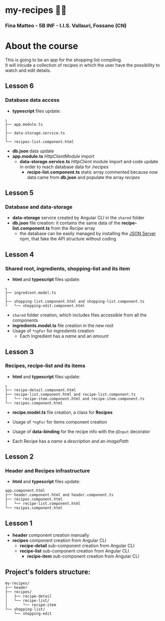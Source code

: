 # my-recipes :page_facing_up::cookie:

### Fina Matteo - 5B INF - I.I.S. Vallauri, Fossano (CN)

# About the course

This is going to be an app for the shopping list compiling.<br>
It will inlcude a collection of recipes in which the user have the possibility to watch and edit details.



## Lesson 6
### Database data access

* **typescript** files update:
```
┐
├── app.module.ts
│
├── data-storage.service.ts
│
└── recipes-list.component.html
```

* **db.json** data update
* **app.module.ts** *HttpClientModule* import
    * **data-storage.service.ts** *HttpClient* module import and code update in order to reach database data for */recipes*
        * **recipe-list.component.ts** static array commented because now data came from **db.json** and populate the array *recipes*



## Lesson 5
### Database and data-storage

* **data-storage** service created by Angular CLI in the `shared` folder
* **db.json** file creation: it contains the same data of the **recipe-list.component.ts** from the *Recipe* array
    * the database can be easily managed by installing the [JSON Server](www.npmjs.com/package/json-server) npm, that fake the API structure without coding



## Lesson 4
### Shared root, ingredients, shopping-list and its item

* **html** and **typescript** files update:
```
┐
├── ingredient.model.ts
│
├── shopping-list.component.html and shopping-list.component.ts
└   └── shopping-edit.component.html
```

* `shared` folder creation, which includes files accessible from all the components
* **ingredients.model.ts** file creation in the new root
* Usage of `*ngFor` for *ingredients* creation
    * Each Ingredient has a *name* and an *amount*



## Lesson 3
### Recipes, recipe-list and its items

* **html** and **typescript** files update:
```
┐
├── recipe-detail.component.html
├── recipe-list.component.html and recipe-list.component.ts
│   └── recipe-item.component.html and recipe-item.component.ts
└── recipes.component.html
```

* **recipe.model.ts** file creation, a class for **Recipes**

* Usage of `*ngFor` for items component creation
* Usage of **data-binding** for the recipe info with the `@Input` decorator
* Each Recipe has a *name* a *description* and an *imagePath*



## Lesson 2
### Header and Recipes infrastructure

* **html** and **typescript** files update:
```
app.component.html
├── header.component.html and header.component.ts
├── recipes.component.html
│   └── recipe-list.component.html
└── recipes.component.html
```



## Lesson 1

* **header** component creation manually
* **recipes** component creation from Angular CLI
    * **recipe-detail** sub-component creation from Angular CLI
    * **recipe-list** sub-component creation from Angular CLI
        * **recipe-item** sub-component creation from Angular CLI




## Project's folders structure:
```
my-recipes/
├── header
├── recipes/
│   ├── recipe-detail
│   └── recipe-list/
│       └── recipe-item
└── shopping-list/
    └── shopping-edit
```